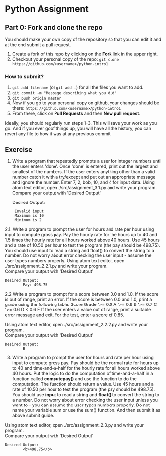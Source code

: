 # Python Assignment


## Part 0: Fork and clone the repo

You should make your own copy of the repository so that you can edit it and at the end submit a pull request.

1. Create a fork of this repo by clicking on the **Fork** link in the upper right.
2. Checkout your personal copy of the repo: `git clone https://github.com/<username>/python-intro1`

### How to submit?
1. `git add filename` (or `git add .`) for all the files you want to add.
2. `git commit -m "Message describing what you did"`
3. `git push origin master`
4. Now if you go to your personal copy on github, your changes should be there: `https://github.com/<username>/python-intro1`
5. From there, click on **Pull Requests** and then **New pull request**.

Ideally, you should regularly run steps 1-3. This will save your work as you go. And if you ever goof things up, you will have all the history, you can revert any file to how it was at any previous commit!

## Exercise 
1. Write a program that repeatedly prompts a user for integer numbers until the user enters 'done'. Once 'done' is entered, print out the largest and smallest of the numbers. If the user enters anything other than a valid number catch it with a try/except and put out an appropriate message and ignore the number. Enter 7, 2, bob, 10, and 4 for input data.
Using atom text editor, open ./src/assignment_3.1.py and write your program.
<br>Compare your output with 'Desired Output'

    Desired Output:<br> 

        Invalid input
        Maximum is 10
        Minimum is 2

2.1. Write a program to prompt the user for hours and rate per hour using input to compute gross pay. Pay the hourly rate for the hours up to 40 and 1.5 times the hourly rate for all hours worked above 40 hours. Use 45 hours and a rate of 10.50 per hour to test the program (the pay should be 498.75). You should use input to read a string and float() to convert the string to a number. Do not worry about error checking the user input - assume the user types numbers properly.
Using atom text editor, open ./src/assignment_2.2.1.py and write your program.
<br>Compare your output with 'Desired Output'
 

    Desired Output: 
            Pay: 498.75

2.2 Write a program to prompt for a score between 0.0 and 1.0. If the score is out of range, print an error. If the score is between 0.0 and 1.0, print a grade using the following table:
Score Grade
'>= 0.9 A
'>= 0.8 B
'>= 0.7 C
'>= 0.6 D
< 0.6 F
If the user enters a value out of range, print a suitable error message and exit. For the test, enter a score of 0.85.            

Using atom text editor, open ./src/assignment_2.2.2.py and write your program.
<br>Compare your output with 'Desired Output'

    Desired Output: 
            B


3. Write a program to prompt the user for hours and rate per hour using input to compute gross pay. Pay should be the normal rate for hours up to 40 and time-and-a-half for the hourly rate for all hours worked above 40 hours. Put the logic to do the computation of time-and-a-half in a function called <b>computepay()</b> and use the function to do the computation. The function should return a value. Use 45 hours and a rate of 10.50 per hour to test the program (the pay should be 498.75). You should use <b>input</b> to read a string and <b>float()</b> to convert the string to a number. Do not worry about error checking the user input unless you want to - you can assume the user types numbers properly. Do not name your variable sum or use the sum() function.
And then submit it as above submit guide. 

Using atom text editor, open ./src/assignment_2.3.py and write your program.
<br>Compare your output with 'Desired Output'

    Desired Output: 
            <b>498.75</b>

